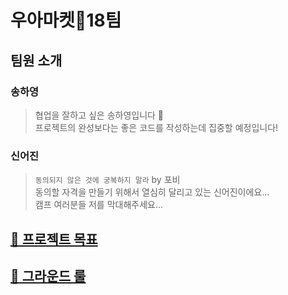 # 우아마켓18팀

## 팀원 소개

### 송하영

> 협업을 잘하고 싶은 송하영입니다 🧐   
> 프로젝트의 완성보다는 좋은 코드를 작성하는데 집중할 예정입니다!

### 신어진

> `동의되지 않은 것에 궁복하지 말라` by 포비   
> 동의할 자격을 만들기 위해서 열심히 달리고 있는 신어진이에요...   
> 캠프 여러분들 저를 막대해주세요...

## [🔗 프로젝트 목표](https://github.com/woowa-techcamp-2021/deal-18/wiki/%ED%94%84%EB%A1%9C%EC%A0%9D%ED%8A%B8-%EB%AA%A9%ED%91%9C)


## [🔗 그라운드 룰](https://github.com/woowa-techcamp-2021/deal-18/wiki/%EA%B7%B8%EB%9D%BC%EC%9A%B4%EB%93%9C-%EB%A3%B0)
